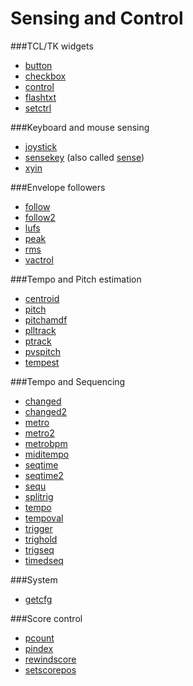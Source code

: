 # **Sensing and Control**

###TCL/TK widgets

* [button](../../opcodes/button)
* [checkbox](../../opcodes/checkbox)
* [control](../../opcodes/control)
* [flashtxt](../../opcodes/flashtxt)
* [setctrl](../../opcodes/setctrl)

###Keyboard and mouse sensing

* [joystick](../../opcodes/joystick)
* [sensekey](../../opcodes/sensekey) (also called [sense](../../opcodes/sense))
* [xyin](../../opcodes/xyin)

###Envelope followers

* [follow](../../opcodes/follow)
* [follow2](../../opcodes/follow2)
* [lufs](../../opcodes/lufs)
* [peak](../../opcodes/peak)
* [rms](../../opcodes/rms)
* [vactrol](../../opcodes/vactrol)

###Tempo and Pitch estimation

* [centroid](../../opcodes/centroid)
* [pitch](../../opcodes/pitch)
* [pitchamdf](../../opcodes/pitchamdf)
* [plltrack](../../opcodes/plltrack)
* [ptrack](../../opcodes/ptrack)
* [pvspitch](../../opcodes/pvspitch)
* [tempest](../../opcodes/tempest)

###Tempo and Sequencing

* [changed](../../opcodes/changed)
* [changed2](../../opcodes/changed2)
* [metro](../../opcodes/metro)
* [metro2](../../opcodes/metro2)
* [metrobpm](../../opcodes/metrobpm)
* [miditempo](../../opcodes/miditempo)
* [seqtime](../../opcodes/seqtime)
* [seqtime2](../../opcodes/seqtime2)
* [sequ](../../opcodes/sequencer)
* [splitrig](../../opcodes/splitrig)
* [tempo](../../opcodes/tempo)
* [tempoval](../../opcodes/tempoval)
* [trigger](../../opcodes/trigger)
* [trighold](../../opcodes/trighold)
* [trigseq](../../opcodes/trigseq)
* [timedseq](../../opcodes/timedseq)

###System

* [getcfg](../../opcodes/getcfg)

###Score control

* [pcount](../../opcodes/pcount)
* [pindex](../../opcodes/pindex)
* [rewindscore](../../opcodes/rewindscore)
* [setscorepos](../../opcodes/setscorepos)

